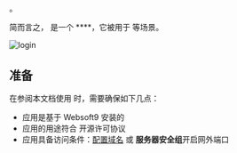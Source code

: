 # 

。  

简而言之，[]() 是一个 ****，它被用于  等场景。   


![login](https://libs.websoft9.com/Websoft9/DocsPicture/en/awx/awx-login-websoft9.png)


## 准备

在参阅本文档使用  时，需要确保如下几点：

- 应用是基于 Websoft9 安装的
- 应用的用途符合 [](license_url) 开源许可协议
- 应用具备访问条件：[配置域名](./guide/appsetdomain) 或 **服务器安全组**开启网外端口